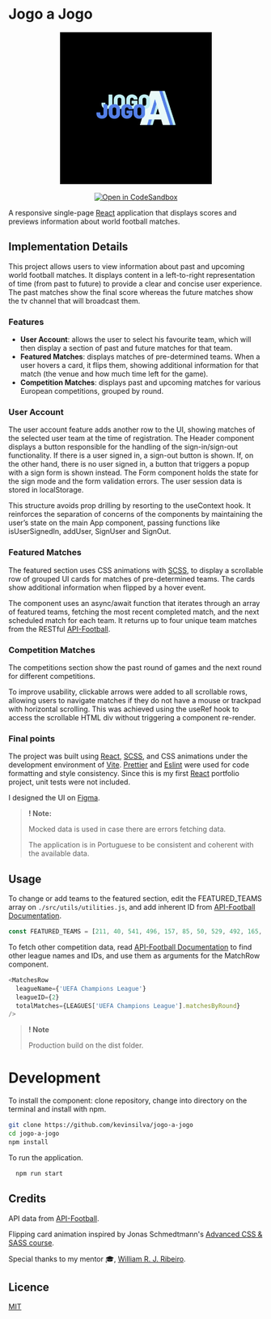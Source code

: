 # Jogo a Jogo

<p align="center"><img src="./src/assets/logo.jpg" width="300"></p>

<div align="center">

<a href="">[![Open in CodeSandbox](https://img.shields.io/badge/Open%20in-CodeSandbox-success?style=flat-square&logo=codesandbox)](https://codesandbox.io/p/github/kevinsilva/guitarWC/csb-guitarWC?file=%2FREADME.md)</a>

</div>

A responsive single-page [React](https://reactjs.org/) application that displays scores and previews information about world football matches.

## Implementation Details

This project allows users to view information about past and upcoming world football matches. It displays content in a left-to-right representation of time (from past to future) to provide a clear and concise user experience. The past matches show the final score whereas the future matches show the tv channel that will broadcast them.

### Features

- **User Account**: allows the user to select his favourite team, which will then display a section of past and future matches for that team.
- **Featured Matches**: displays matches of pre-determined teams. When a user hovers a card, it flips them, showing additional information for that match (the venue and how much time left for the game).
- **Competition Matches**: displays past and upcoming matches for various European competitions, grouped by round.

### User Account

The user account feature adds another row to the UI, showing matches of the selected user team at the time of registration. The Header component displays a button responsible for the handling of the sign-in/sign-out functionality. If there is a user signed in, a sign-out button is shown. If, on the other hand, there is no user signed in, a button that triggers a popup with a sign form is shown instead. The Form component holds the state for the sign mode and the form validation errors. The user session data is stored in localStorage.

This structure avoids prop drilling by resorting to the useContext hook. It reinforces the separation of concerns of the components by maintaining the user’s state on the main App component, passing functions like isUserSignedIn, addUser, SignUser and SignOut.

### Featured Matches

The featured section uses CSS animations with [SCSS](https://sass-lang.com/), to display a scrollable row of grouped UI cards for matches of pre-determined teams. The cards show additional information when flipped by a hover event.

The component uses an async/await function that iterates through an array of featured teams, fetching the most recent completed match, and the next scheduled match for each team. It returns up to four unique team matches from the RESTful [API-Football](https://www.api-football.com/documentation-v3#section/Authentication/RAPIDAPI-Account).

### Competition Matches

The competitions section show the past round of games and the next round for different competitions.

To improve usability, clickable arrows were added to all scrollable rows, allowing users to navigate matches if they do not have a mouse or trackpad with horizontal scrolling. This was achieved using the useRef hook to access the scrollable HTML div without triggering a component re-render.

### Final points

The project was built using [React](https://reactjs.org/), [SCSS](https://sass-lang.com/), and CSS animations under the development environment of [Vite](https://vitejs.dev/). [Prettier](https://prettier.io/) and [Eslint](https://eslint.org/) were used for code formatting and style consistency. Since this is my first [React](https://reactjs.org/) portfolio project, unit tests were not included.

I designed the UI on [Figma](https://www.figma.com/).

> **! Note:**
>
> Mocked data is used in case there are errors fetching data.
>
> The application is in Portuguese to be consistent and coherent with the available data.

## Usage

To change or add teams to the featured section, edit the FEATURED_TEAMS array on `./src/utils/utilities.js`, and add inherent ID from [API-Football Documentation](https://www.api-football.com/documentation-v3#section/Authentication/RAPIDAPI-Account).

```js
const FEATURED_TEAMS = [211, 40, 541, 496, 157, 85, 50, 529, 492, 165, 80];
```

To fetch other competition data, read [API-Football Documentation](https://www.api-football.com/documentation-v3#section/Authentication/RAPIDAPI-Account) to find other league names and IDs, and use them as arguments for the MatchRow component.

```js
<MatchesRow
  leagueName={'UEFA Champions League'}
  leagueID={2}
  totalMatches={LEAGUES['UEFA Champions League'].matchesByRound}
/>
```

> **! Note**
>
> Production build on the dist folder.

# Development

To install the component: clone repository, change into directory on the terminal and install with npm.

```bash
git clone https://github.com/kevinsilva/jogo-a-jogo
cd jogo-a-jogo
npm install
```

To run the application.

```bash
  npm run start
```

## Credits

API data from [API-Football](https://www.api-football.com/documentation-v3#section/Authentication/RAPIDAPI-Account).

Flipping card animation inspired by Jonas Schmedtmann's [Advanced CSS & SASS course](https://www.udemy.com/course/advanced-css-and-sass/).

Special thanks to my mentor 🎓, [William R. J. Ribeiro](https://github.com/williamrjribeiro/).

## Licence

[MIT](https://choosealicense.com/licenses/mit/)
